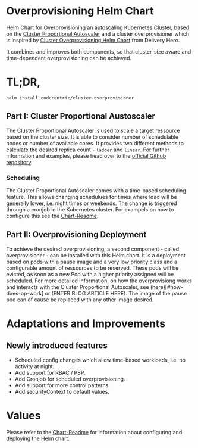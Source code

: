 # Overprovisioning Helm Chart

Helm Chart for Overprovisioning an autoscaling Kubernetes Cluster, based on the [Cluster Proportional Autoscaler](https://github.com/kubernetes-sigs/cluster-proportional-autoscaler) and a cluster overprovisioner which is inspired by [Cluster Overprovisioning Helm Chart](https://github.com/deliveryhero/helm-charts/tree/master/stable/cluster-overprovisioner) from Delivery Hero.

It combines and improves both components, so that cluster-size aware and time-dependent overprovisioning can be achieved.

# TL;DR,
```
helm install codecentric/cluster-overprovisioner
```

## Part I: Cluster Proportional Austoscaler
The Cluster Proportional Autoscaler is used to scale a target ressource based on the cluster size. It is able to consider number of schedulable nodes or number of available cores. It provides two different methods to calculate the desired replica count - `ladder` and `linear`. For further information and examples, please head over to the [official Github repository](https://github.com/kubernetes-sigs/cluster-proportional-autoscaler/tree/master/examples).

### Scheduling
The Cluster Proportional Autoscaler comes with a time-based scheduling feature. This allows changing schedulues for times where load will be generally lower, i.e. night times or weekends. The change is triggered through a cronjob in the Kubernetes cluster. For exampels on how to configure this see the  [Chart-Readme](charts/cluster-overprovisioner/README.md).

## Part II: Overprovisioning Deployment
To achieve the desired overprovisioning, a second component - called overprovisioner - can be installed with this Helm chart. It is a deployment based on pods with a pause image and a very low priority class and a configurable amount of ressources to be reserved. These pods will be evicted, as soon as a new Pod with a higher priority assigned will be scheduled. For more detailed information, on how the overprovisiong works and interacts with the Cluster Proportional Autoscaler, see (here)[#how-does-op-work] or (ENTER BLOG ARTICLE HERE). The image of the pause pod can of cause be replaced with any other image desired.

# Adaptations and Improvements
## Newly introduced features
* Scheduled config changes which allow time-based workloads, i.e. no activity at night.
* Add support for RBAC / PSP.
* Add Cronjob for scheduled overprovisioning.
* Add support for more control patterns.
* Add securityContext to default values.

# Values
Please refer to the [Chart-Readme](charts/cluster-overprovisioner/README.md) for information about configuring and deploying the Helm chart.
